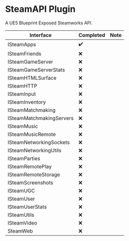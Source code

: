 # SteamAPI Plugin

A UE5 Blueprint Exposed Steamworks API. 

Interface | Completed | Note |
|---------------|---------------|---------------|
ISteamApps | :heavy_check_mark: | 
ISteamFriends | :x: | 
ISteamGameServer | :x: |
ISteamGameServerStats | :x: | 
ISteamHTMLSurface | :x: | 
ISteamHTTP | :x: | 
ISteamInput | :x: | 
ISteamInventory | :x: | 
ISteamMatchmaking | :x: | 
ISteamMatchmakingServers | :x: | 
ISteamMusic | :x: | 
ISteamMusicRemote | :x: | 
ISteamNetworkingSockets | :x: | 
ISteamNetworkingUtils | :x: | 
ISteamParties | :x: | 
ISteamRemotePlay | :x: | 
ISteamRemoteStorage | :x: |
ISteamScreenshots | :x: | 
ISteamUGC | :x: | 
ISteamUser | :x: | 
ISteamUserStats | :x: | 
ISteamUtils | :x: | 
ISteamVideo | :x: | 
SteamWeb | :x: | 